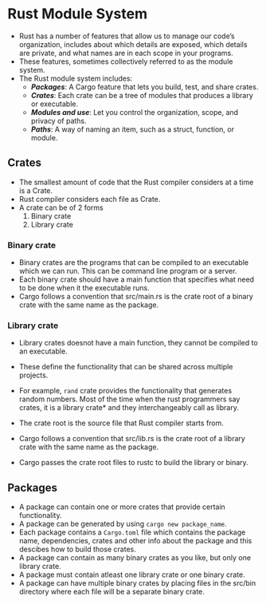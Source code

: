 # Rust Module System

- Rust has a number of features that allow us to manage our code’s organization, includes about which details are exposed, which details are private, and what names are in each scope in your programs.
- These features, sometimes collectively referred to as the module system.
- The Rust module system includes:
  - **_Packages_**: A Cargo feature that lets you build, test, and share crates.
  - **_Crates_**: Each crate can be a tree of modules that produces a library or executable.
  - **_Modules and use_**: Let you control the organization, scope, and privacy of paths.
  - **_Paths_**: A way of naming an item, such as a struct, function, or module.


## Crates
- The smallest amount of code that the Rust compiler considers at a time is a Crate.
- Rust compiler considers each file as Crate.
- A crate can be of 2 forms
    1. Binary crate
    2. Library crate

### Binary crate
- Binary crates are the programs that can be compiled to an executable which we can run. This can be command line program or a server.
- Each binary crate should have a main function that specifies what need to be done when it the executable runs.
- Cargo follows a convention that src/main.rs is the crate root of a binary crate with the same name as the package.

### Library crate
- Library crates doesnot have a main function, they cannot be compiled to an executable.
- These define the functionality that can be shared across multiple projects.
- For example, `rand` crate provides the functionality that generates random numbers. Most of the time when the rust programmers say crates, it is a library crate* and they interchangeably call as library.
- The crate root is the source file that Rust compiler starts from.
- Cargo follows a convention that src/lib.rs is the crate root of a library crate with the same name as the package.

- Cargo passes the crate root files to rustc to build the library or binary.

## Packages
- A package can contain one or more crates that provide certain functionality.
- A package can be generated by using `cargo new package_name`.
- Each package contains a `Cargo.toml` file which contains the package name, dependencies, crates and other info about the package and this descibes how to build those crates.
- A package can contain as many binary crates as you like, but only one library crate.
- A package must contain atleast one library crate or one binary crate.
- A package can have multiple binary crates by placing files in the src/bin directory where each file will be a separate binary crate.